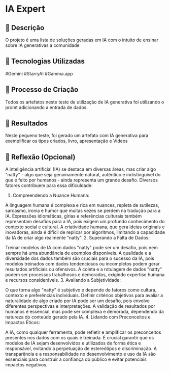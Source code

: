 # IA Expert

## 📒 Descrição
O projeto é uma lista de soluções geradas em IA com o intuito de ensinar sobre IA generativas a comunidade

## 🤖 Tecnologias Utilizadas
#Gemini
#StarryAI
#Gamma.app

## 🧐 Processo de Criação
Todos os artefatos neste teste de utilização de IA generativa foi utilizando o promt adicionando a entrada de dados.

## 🚀 Resultados
Neste pequeno teste, foi gerado um artefato com IA generativa para exemplificar os tipos criados, livro, apresentação e Videos

## 💭 Reflexão (Opcional)
A inteligência artificial (IA) se destaca em diversas áreas, mas criar algo "natty" - algo que seja genuinamente natural, autêntico e indistinguível do que é feito por humanos - ainda representa um grande desafio. Diversos fatores contribuem para essa dificuldade:

1. Compreendendo a Nuance Humana:

A linguagem humana é complexa e rica em nuances, repleta de sutilezas, sarcasmo, ironia e humor que muitas vezes se perdem na tradução para a IA.
Expressões idiomáticas, gírias e referências culturais também representam desafios para a IA, pois exigem um profundo conhecimento do contexto social e cultural.
A criatividade humana, que gera ideias originais e inovadoras, ainda é difícil de replicar por algoritmos, limitando a capacidade da IA de criar algo realmente "natty".
2. Superando a Falta de Dados:

Treinar modelos de IA com dados "natty" pode ser um desafio, pois nem sempre há uma abundância de exemplos disponíveis.
A qualidade e a diversidade dos dados também são cruciais para o sucesso da IA, pois modelos treinados com dados tendenciosos ou incompletos podem gerar resultados artificiais ou ofensivos.
A coleta e a rotulagem de dados "natty" podem ser processos trabalhosos e demorados, exigindo expertise humana e recursos consideráveis.
3. Avaliando a Subjetividade:

O que torna algo "natty" é subjetivo e depende de fatores como cultura, contexto e preferências individuais.
Definir critérios objetivos para avaliar a naturalidade de algo criado por IA pode ser um desafio, pois envolve diferentes perspectivas e interpretações.
A validação de resultados por humanos é essencial, mas pode ser complexa e demorada, dependendo da natureza do conteúdo gerado pela IA.
4. Lidando com Preconceitos e Impactos Éticos:

A IA, como qualquer ferramenta, pode refletir e amplificar os preconceitos presentes nos dados com os quais é treinada.
É crucial garantir que os modelos de IA sejam desenvolvidos e utilizados de forma ética e responsável, evitando a perpetuação de estereótipos e discriminação.
A transparência e a responsabilidade no desenvolvimento e uso da IA são essenciais para construir a confiança do público e evitar potenciais impactos negativos.
